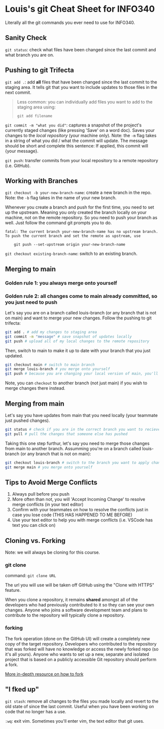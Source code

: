 # Louis's git Cheat Sheet for INFO340
Literally all the git commands you ever need to use for INFO340.

## Sanity Check
```git status```: check what files have been changed since the last commit and what branch you are on.

## Pushing to git Trifecta

```git add .```: add **all** files that have been changed since the last commit to the staging area. It tells git that you want to include updates to those files in the next commit. 

> Less common: you can individually add files you want to add to the staging area using:
> ```
> git add filename
>```
```git commit -m "what you did"```: captures a snapshot of the project's currently staged changes (like pressing 'Save' on a word doc). Saves your changes to the _local repository_ (your machine only). Note: the ```-m``` flag takes in a string of what you did / what the commit will update. The message should be short and complete this sentence: If applied, this commit will {your message}.

```git push```:  transfer commits from your local repository to a remote repository (i.e. GitHub). 

## Working with Branches

```git checkout -b your-new-branch-name```: create a new branch in the repo. Note: the ```-b``` flag takes in the name of your new branch.

Whenever you create a branch and push for the first time, you need to set up the upstream. Meaning you only created the branch locally on your machine, not on the remote repository. So you need to push your branch as well. Just follow the command git prompts you to do.
```
fatal: The current branch your-new-branch-name has no upstream branch.
To push the current branch and set the remote as upstream, use

    git push --set-upstream origin your-new-branch-name 
```

```git checkout existing-branch-name```: switch to an existing branch.

## Merging to main
### Golden rule 1: you always merge onto yourself
### Golden rule 2: all changes come to main already committed, so you just need to push

Let's say you are on a branch called louis-branch (or any branch that is not on main) and want to merge your new changes. 
Follow the pushing to git trifecta:
```bash
git add . # add my changes to staging area
git commit -m "message" # save snapshot of updates locally
git push # upload all of my local changes to the remote repository
```

Then, switch to main to make it up to date with your branch that you just updated.

```bash
git checkout main # switch to main branch 
git merge louis-branch # you merge onto yourself
git push # because you are changing your local version of main, you'll need to push the changes for everyone to see on the repository
```
Note, you can ```checkout``` to another branch (not just main) if you wish to merge changes there instead.

## Merging from main
Let's say you have updates from main that you need locally (your teammate just pushed changes).

```bash
git status # check if you are in the correct branch you want to recieve changes in (i.e. main)
git pull # pull the changes that someone else has pushed
```
Taking this one step furthur, let's say you need to merge those changes from main to another branch.
Assumming you're on a branch called louis-branch (or any branch that is not on main):
```bash
git checkout louis-branch # switch to the branch you want to apply changes to
git merge main # you merge onto yourself
```

## Tips to Avoid Merge Conflicts

1. Always pull before you push
2. More often than not, you will 'Accept Incoming Change' to resolve merge conflicts (in your text editor)
3. Confirm with your teammates on how to resolve the conflicts just in case you lose code (THIS HAS HAPPENED TO ME BEFORE)
4. Use your text editor to help you with merge conflicts (i.e. VSCode has text you can click on)

## Cloning vs. Forking
Note: we will always be cloning for this course.

### git clone
command: ```git clone URL```

The url you will use will be taken off GitHub using the "Clone with HTTPS" feature.

When you clone a repository, it remains **shared** amongst all of the developers who had previously contributed to it so they can see your own changes. Anyone who joins a software development team and plans to contribute to the repository will typically clone a repository.

### forking
The fork operation (done on the GitHub UI) will create a completely new copy of the target repository. Developers who contributed to the repository that was forked will have no knowledge or access the newly forked repo (so it's all yours). Anyone who wants to set up a new, separate and isolated project that is based on a publicly accessible Git repository should perform a fork.

[More in-depth resource on how to fork](https://docs.github.com/en/get-started/quickstart/fork-a-repo) 

## "I fked up"

```git stash```: remove all changes to the files you made locally and revert to the old state of since the last commit. Useful when you have been working on code that no longer has a use.

```:wq```: exit vim. Sometimes you'll enter vim, the text editor that git uses. 